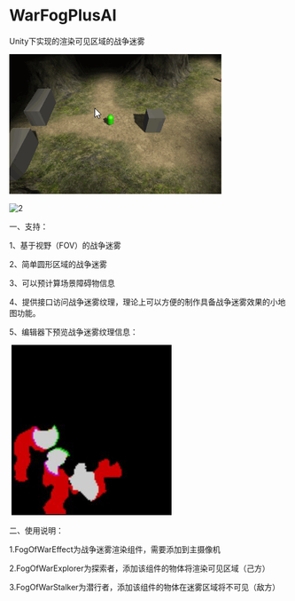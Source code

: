 # WarFogPlusAI

Unity下实现的渲染可见区域的战争迷雾

![1](doc/fog_0.gif)

![2](doc/fog_1.gif)

一、支持：

1、基于视野（FOV）的战争迷雾

2、简单圆形区域的战争迷雾

3、可以预计算场景障碍物信息

4、提供接口访问战争迷雾纹理，理论上可以方便的制作具备战争迷雾效果的小地图功能。

5、编辑器下预览战争迷雾纹理信息：

​	![3](doc/preview.JPG)



二、使用说明：

1.FogOfWarEffect为战争迷雾渲染组件，需要添加到主摄像机

2.FogOfWarExplorer为探索者，添加该组件的物体将渲染可见区域（己方）

3.FogOfWarStalker为潜行者，添加该组件的物体在迷雾区域将不可见（敌方）

